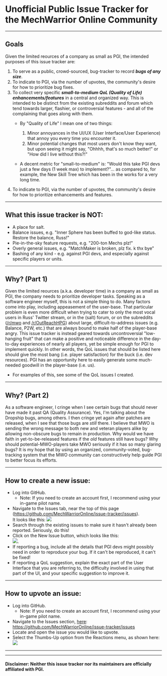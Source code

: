 # Unofficial Public Issue Tracker for the MechWarrior Online Community
  
---
  
## Goals
Given the limited reources of a company as small as PGI, the intended purposes of this issue tracker are:
1. To serve as a public, crowd-sourced, bug-tracker to record __*bugs of any size*__.
2. To indicate to PGI, via the number of upvotes, the community's desire for how to prioritize bug fixes.
3. To collect very specific __*small-to-medium QoL (Quality of Life) enhancements/features*__ in a central and organized way. This is intended to be distinct from the existing subreddits and forum which tend towards larger, flashier, or controversial features - and all of the complaining that goes along with them.
    * By "Quality of Life" I mean one of two things:
      1. Minor annoyances in the UI/UX (User Interface/User Experience) that annoy you every time you encounter it.  
      2. Minor potential changes that most users don't know they want, but upon seeing it might say, "Ohhhh, that's so much better!" or "How did I live without this?!"

    * A decent metric for "small-to-medium" is: "Would this take PGI devs just a few days (1 week max) to implement?"... as compared to, for example, the New Skill Tree which has been in the works for a very long time.
4. To indicate to PGI, via the number of upvotes, the community's desire for how to prioritize enhancements and features.

---
  
## What this issue tracker is NOT:
* A place for salt.
* Balance issues, e.g. "Inner Sphere has been buffed to god-like status. Restore the balance, Russ!"
* Pie-in-the-sky feature requests, e.g. "200-ton Mechs plz!"
* Overly general issues, e.g. "MatchMaker is broken, plz fix. k thx bye"
* Bashing of any kind - e.g. against PGI devs, and especially against specific players or units.
  
---

## Why? (Part 1)
Given the limited reources (a.k.a. developer time) in a company as small as PGI, the company needs to prioritize developer tasks. Speaking as a software engineer myself, this is not a simple thing to do. Many factors come into play, including appeasement of the user-base. That particular problem is even more difficult when trying to cater to only the most vocal users  in Russ' Twitter stream, or in the (salt) forum, or on the subreddits ([/r/mwo](https://www.reddit.com/r/mwo/) and [/r/OutReachHPG](https://www.reddit.com/r/OutreachHPG/)) about large, difficult-to-address issues (e.g. Balance, P2W, etc.) that are always bound to make half of the player-base angry. This issue tracker is instead geared towards *un*controversial "low-hanging fruit" that can make a positive and noticeable difference in the day-to-day experiences of nearly all players, yet be simple enough for PGI to implement quickly. In other words, the QoL issues that should be listed here should give the most bang (i.e. player satisfaction) for the buck (i.e. dev resources). PGI has an opportunity here to easily generate some much-needed goodwill in the player-base (i.e. us).
* For examples of this, see some of the QoL issues I created.

---

## Why? (Part 2)
As a software engineer, I cringe when I see certain bugs that should never have made it past QA (Quality Assurance). Yes, I'm talking about the Dropship bugs, among others. I then cringe yet again after patches are released, when I see that those bugs are *still* there. I believe that MWO is sending the wrong message to both new and veteran players alike by allowing non-obscure bugs to remain in production. Why would we have faith in yet-to-be-released features if the *old* features still have bugs? Why should potential-MWO-players take MWO seriously if it has so many glaring bugs? It is my hope that by using an organized, community-voted, bug-tracking system that the MWO community can constructively help guide PGI to better focus its efforts.

---
  
## How to create a new issue:
* Log into GitHub.
    * Note: If you need to create an account first, I recommend using your in-game pilot name.
* Navigate to the Issues tab, near the top of this page (https://github.com/MechWarriorOnline/issue-tracker/issues).  
It looks like this: ![](https://help.github.com/assets/images/help/repository/repo-tabs-issues.png)
* Search through the existing issues to make sure it hasn't already been reported. Seriously, do this!
* Click on the New Issue button, which looks like this:  
![](https://help.github.com/assets/images/help/issues/new_issues_button.png).
* If reporting a bug, include all the details that PGI devs might possibly need in order to reproduce your bug. If it can't be reproduced, it can't be fixed!
* If reporting a QoL suggestion, explain the exact part of the User Interface that you are referring to, the difficulty involved in using that part of the UI, and your specific suggestion to improve it.
  
---
  
## How to upvote an issue:
* Log into GitHub.
    * Note: If you need to create an account first, I recommend using your in-game pilot name.
* Navigate to the Issues section, [here](https://github.com/MechWarriorOnline/issue-tracker/issues): https://github.com/MechWarriorOnline/issue-tracker/issues
* Locate and open the issue you would like to upvote.
* Select the Thumbs-Up option from the Reactions menu, as shown here:  
        ![](http://lauhakari.com/content/uploads/2016/03/github_reactions.png)
  
---  
---  


#### Disclaimer: Neither this issue tracker nor its maintainers are officially affiliated with PGI.
